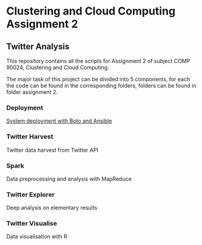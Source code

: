 # Clustering and Cloud Computing Assignment 2
## Twitter Analysis  
This repository contains all the scripts for Assignment 2 of subject COMP 90024, Clustering and Cloud Computing.  

The major task of this project can be divided into 5 components, for each the code can be found in the corresponding folders, folders can be found in folder assignment 2.

### Deployment    
[System deployment with Boto and Ansible](assignment2/Deployment/README.md)

### Twitter Harvest   
Twitter data harvest from Twitter API


### Spark   
Data preprocessing and analysis with MapReduce


### Twitter Explorer  
Deep analysis on elementary results

   
### Twitter Visualise  
Data visualisation with R 
